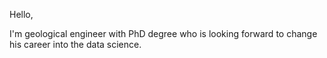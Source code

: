 Hello,

I'm geological engineer with PhD degree who is looking forward to change his career into the data science.

<!---
eneszengin/eneszengin is a ✨ special ✨ repository because its `README.md` (this file) appears on your GitHub profile.
You can click the Preview link to take a look at your changes.
--->
